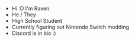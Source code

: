 - Hi :D I'm Raven
- He / They
- High School Student
- Currently figuring out Nintendo Switch modding
- Discord is in bio :)


